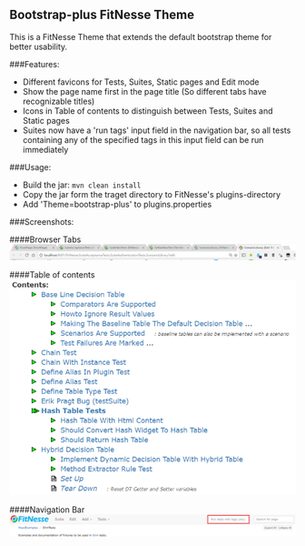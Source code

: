 ## Bootstrap-plus FitNesse Theme
This is a FitNesse Theme that extends the default bootstrap theme for better usability.

###Features:
* Different favicons for Tests, Suites, Static pages and Edit mode
* Show the page name first in the page title (So different tabs have recognizable titles)
* Icons in Table of contents to distinguish between Tests, Suites and Static pages
* Suites now have a 'run tags' input field in the navigation bar, so all tests containing any of the specified tags in this input field can be run immediately

###Usage:
* Build the jar: `mvn clean install`
* Copy the jar form the traget directory to FitNesse's plugins-directory
* Add 'Theme=bootstrap-plus' to plugins.properties

###Screenshots:

####Browser Tabs
![alt text](https://github.com/tcnh/binstore/raw/master/tabs.png "Tab bar")

####Table of contents
![alt text](https://github.com/tcnh/binstore/raw/master/toc.png "Table of contents")

####Navigation Bar
![alt text](https://github.com/tcnh/binstore/raw/master/navbar.png "Navigation bar for suites")

